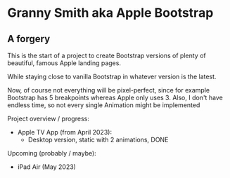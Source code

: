 # Granny Smith aka Apple Bootstrap

## A forgery

This is the start of a project to create Bootstrap versions of plenty of beautiful, famous Apple landing pages.

While staying close to vanilla Bootstrap in whatever version is the latest.

Now, of course not everything will be pixel-perfect, since for example Bootstrap has 5 breakpoints whereas Apple only uses 3.
Also, I don't have endless time, so not every single Animation might be implemented

Project overview / progress:
+ Apple TV App (from April 2023):
	+ Desktop version, static with 2 animations, DONE
	
Upcoming (probably / maybe):
+ iPad Air (May 2023)
